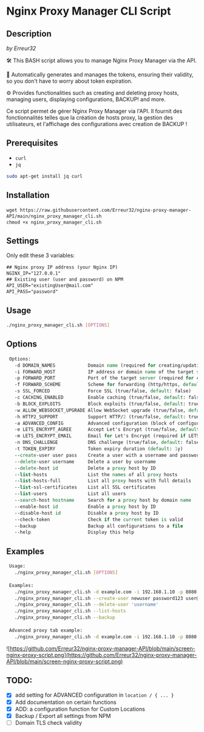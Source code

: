 # Nginx Proxy Manager CLI Script

## Description

_by Erreur32_

🛠️ This BASH script allows you to manage Nginx Proxy Manager via the API.

🔑 Automatically generates and manages the tokens, ensuring their validity, so you don't have to worry about token expiration.

⚙️ Provides functionalities such as creating and deleting proxy hosts, managing users, displaying configurations, BACKUP! and more.

Ce script permet de gérer Nginx Proxy Manager via l'API. Il fournit des fonctionnalités telles que la création de hosts proxy, la gestion des utilisateurs, et l'affichage des configurations avec creation de BACKUP !

## Prerequisites

- `curl`
- `jq`

```bash
sudo apt-get install jq curl
```

## Installation 
```
wget https://raw.githubusercontent.com/Erreur32/nginx-proxy-manager-API/main/nginx_proxy_manager_cli.sh
chmod +x nginx_proxy_manager_cli.sh
```

## Settings
Only edit these 3 variables:

```
## Nginx proxy IP address (your Nginx IP)
NGINX_IP="127.0.0.1"
## Existing user (user and password) on NPM
API_USER="existingUser@mail.com"
API_PASS="password"
```

## Usage
```bash
./nginx_proxy_manager_cli.sh [OPTIONS]
```

## Options
```tcl
 Options:
   -d DOMAIN_NAMES            Domain name (required for creating/updating hosts)
   -i FORWARD_HOST            IP address or domain name of the target server (required for creating/updating hosts)
   -p FORWARD_PORT            Port of the target server (required for creating/updating hosts)
   -f FORWARD_SCHEME          Scheme for forwarding (http/https, default: http)
   -s SSL_FORCED              Force SSL (true/false, default: false)
   -c CACHING_ENABLED         Enable caching (true/false, default: false)
   -b BLOCK_EXPLOITS          Block exploits (true/false, default: true)
   -w ALLOW_WEBSOCKET_UPGRADE Allow WebSocket upgrade (true/false, default: true)
   -h HTTP2_SUPPORT           Support HTTP/2 (true/false, default: true)
   -a ADVANCED_CONFIG         Advanced configuration (block of configuration settings)
   -e LETS_ENCRYPT_AGREE      Accept Let's Encrypt (true/false, default: false)
   -m LETS_ENCRYPT_EMAIL      Email for Let's Encrypt (required if LETS_ENCRYPT_AGREE is true)
   -n DNS_CHALLENGE           DNS challenge (true/false, default: false)
   -t TOKEN_EXPIRY            Token expiry duration (default: 1y)
   --create-user user pass    Create a user with a username and password
   --delete-user username     Delete a user by username
   --delete-host id           Delete a proxy host by ID
   --list-hosts               List the names of all proxy hosts
   --list-hosts-full          List all proxy hosts with full details
   --list-ssl-certificates    List all SSL certificates
   --list-users               List all users
   --search-host hostname     Search for a proxy host by domain name
   --enable-host id           Enable a proxy host by ID
   --disable-host id          Disable a proxy host by ID
   --check-token              Check if the current token is valid
   --backup                   Backup all configurations to a file
   --help                     Display this help
```

## Examples
```bash
 Usage:
   ./nginx_proxy_manager_cli.sh [OPTIONS]

 Examples:
   ./nginx_proxy_manager_cli.sh -d example.com -i 192.168.1.10 -p 8080 -s true
   ./nginx_proxy_manager_cli.sh --create-user newuser password123 user@example.com
   ./nginx_proxy_manager_cli.sh --delete-user 'username'
   ./nginx_proxy_manager_cli.sh --list-hosts
   ./nginx_proxy_manager_cli.sh --backup

 Advanced proxy tab example:
   ./nginx_proxy_manager_cli.sh -d example.com -i 192.168.1.10 -p 8080 -a "proxy_set_header X-Real-IP \$remote_addr; proxy_set_header X-Forwarded-For \$proxy_add_x_forwarded_for;"

```

![https://github.com/Erreur32/nginx-proxy-manager-API/blob/main/screen-nginx-proxy-script.png](https://github.com/Erreur32/nginx-proxy-manager-API/blob/main/screen-nginx-proxy-script.png)

## TODO:
- [x] add setting for ADVANCED configuration in `location / { ... }`
- [x] Add documentation on certain functions
- [x] ADD: a configuration function for Custom Locations
- [x] Backup / Export  all settings from NPM
- [ ] Domain TLS check validity
